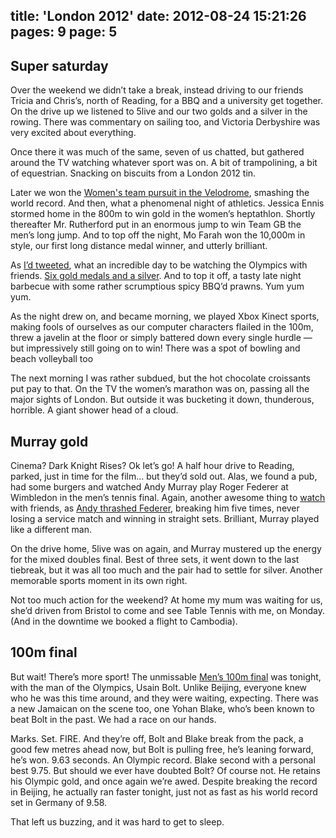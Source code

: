title: 'London 2012'
date: 2012-08-24 15:21:26
pages: 9
page: 5
---

## Super saturday

Over the weekend we didn’t take a break, instead driving to our friends Tricia and Chris’s, north of Reading, for a BBQ and a university get together. On the drive up we listened to 5live and our two golds and a silver in the rowing. There was commentary on sailing too, and Victoria Derbyshire was very excited about everything.

Once there it was much of the same, seven of us chatted, but gathered around the TV watching whatever sport was on. A bit of trampolining, a bit of equestrian. Snacking on biscuits from a London 2012 tin.

Later we won the [Women's team pursuit in the Velodrome](http://london2012.bbc.co.uk/cycling-track/event/women-team-pursuit/phase=ctw402100/index.html), smashing the world record. And then, what a phenomenal night of athletics. Jessica Ennis stormed home in the 800m to win gold in the women’s heptathlon. Shortly thereafter Mr. Rutherford put in an enormous jump to win Team GB the men’s long jump. And to top off the night, Mo Farah won the 10,000m in style, our first long distance medal winner, and utterly brilliant.

As [I’d tweeted](https://twitter.com/fofr/status/231855295373131777), what an incredible day to be watching the Olympics with friends. [Six gold medals and a silver](http://www.bbc.co.uk/sport/0/olympics/19131859). And to top it off, a tasty late night barbecue with some rather scrumptious spicy BBQ’d prawns. Yum yum yum.

As the night drew on, and became morning, we played Xbox Kinect sports, making fools of ourselves as our computer characters flailed in the 100m, threw a javelin at the floor or simply battered down every single hurdle — but impressively still going on to win! There was a spot of bowling and beach volleyball too

The next morning I was rather subdued, but the hot chocolate croissants put pay to that. On the TV the women’s marathon was on, passing all the major sights of London. But outside it was bucketing it down, thunderous, horrible. A giant shower head of a cloud.

## Murray gold

Cinema? Dark Knight Rises? Ok let’s go! A half hour drive to Reading, parked, just in time for the film… but they’d sold out. Alas, we found a pub, had some burgers and watched Andy Murray play Roger Federer at Wimbledon in the men’s tennis final. Again, another awesome thing to [watch](http://www.bbc.co.uk/sport/olympics/2012/live-video/p00w314t) with friends, as [Andy thrashed Federer](http://www.bbc.co.uk/sport/0/olympics/19136775), breaking him five times, never losing a service match and winning in straight sets. Brilliant, Murray played like a different man.

On the drive home, 5live was on again, and Murray mustered up the energy for the mixed doubles final. Best of three sets, it went down to the last tiebreak, but it was all too much and the pair had to settle for silver. Another memorable sports moment in its own right.

Not too much action for the weekend? At home my mum was waiting for us, she’d driven from Bristol to come and see Table Tennis with me, on Monday. (And in the downtime we booked a flight to Cambodia).

## 100m final

But wait! There’s more sport! The unmissable [Men’s 100m final](http://www.bbc.co.uk/sport/0/olympics/18907995) was tonight, with the man of the Olympics, Usain Bolt. Unlike Beijing, everyone knew who he was this time around, and they were waiting, expecting. There was a new Jamaican on the scene too, one Yohan Blake, who’s been known to beat Bolt in the past. We had a race on our hands.

Marks. Set. FIRE. And they’re off, Bolt and Blake break from the pack, a good few metres ahead now, but Bolt is pulling free, he’s leaning forward, he’s won. 9.63 seconds. An Olympic record. Blake second with a personal best 9.75. But should we ever have doubted Bolt? Of course not. He retains his Olympic gold, and once again we’re awed. Despite breaking the record in Beijing, he actually ran faster tonight, just not as fast as his world record set in Germany of 9.58.

That left us buzzing, and it was hard to get to sleep.
